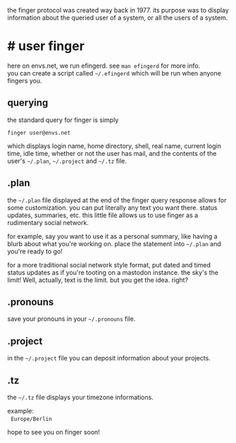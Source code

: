 the finger protocol was created way back in 1977. its purpose was to display information about the queried user of a system, or all the users of a system.

# # user finger

here on envs.net, we run efingerd. see `man efingerd` for more info.<br />
you can create a script called `~/.efingerd` which will be run when anyone fingers you.

## querying
the standard query for finger is simply

`finger user@envs.net`

which displays login name, home directory, shell, real name, current login time, idle time, whether or not the user has mail, and the contents of the user's `~/.plan`, `~/.project` and `~/.tz` file.

## .plan
the `~/.plan` file displayed at the end of the finger query response allows for some customization. you can put literally any text you want there. status updates, summaries, etc. this little file allows us to use finger as a rudimentary social network.

for example, say you want to use it as a personal summary, like having a blurb about what you're working on. place the statement into `~/.plan` and you're ready to go!

for a more traditional social network style format, put dated and timed status updates as if you're tooting on a mastodon instance. the sky's the limit! Well, actually, text is the limit. but you get the idea. right?

## .pronouns
save your pronouns in your `~/.pronouns` file.

## .project
in the `~/.project` file you can deposit information about your projects.

## .tz
the `~/.tz` file displays your timezone informations.

example:<br />
&nbsp;&nbsp;`Europe/Berlin`

hope to see you on finger soon!
